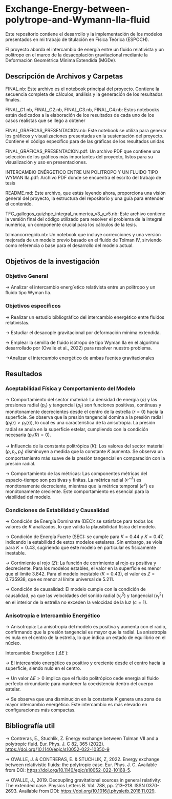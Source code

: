 # Exchange-Energy-between-polytrope-and-Wymann-IIa-fluid
Este repositorio contiene el desarrollo y la implementación de los modelos presentados en mi trabajo de titulación en Física Teórica (ESPOCH).

El proyecto aborda el intercambio de energía entre un fluido relativista y un politropo en el marco de la desacoplación gravitacional mediante la Deformación Geométrica Mínima Extendida (MGDe).

##  Descripción de Archivos y Carpetas
FINAL.nb: Este archivo es el notebook principal del proyecto. Contiene la secuencia completa de cálculos, análisis y la generación de los resultados finales.

FINAL_C1.nb, FINAL_C2.nb, FINAL_C3.nb, FINAL_C4.nb: Estos notebooks están dedicados a la elaboración de los resultados de cada uno de los casos realistas que se llego a obtener

FINAL_GRÁFICAS_PRESENTACION.nb: Este notebook se utiliza para generar los gráficos y visualizaciones presentadas en la sustentación del proyecto. Contiene el código específico para de las gráficas de los resultados unidas


FINAL_GRÁFICAS_PRESENTACION.pdf: Un archivo PDF que contiene una selección de los gráficos más importantes del proyecto, listos para su visualización y uso en presentaciones.

INTERCAMBIO ENÉRGETICO ENTRE UN POLITROPO Y UN FLUIDO TIPO WYMAN IIa.pdf: Archivo PDF donde se encuentra el escrito del trabajo de tesis

README.md: Este archivo, que estás leyendo ahora, proporciona una visión general del proyecto, la estructura del repositorio y una guía para entender el contenido.

TFG_gallegos_quizhpe_integral_numerica_v3_y_v5.nb: Este archivo contiene la versión final del código utilizado para resolver el problema de la integral numérica, un componente crucial para los cálculos de la tesis.

tolmancorregido.nb: Un notebook que incluye correcciones y una versión mejorada de un modelo previo basado en el fluido de Tolman IV, sirviendo como referencia o base para el desarrollo del modelo actual.

## Objetivos de la investigación
### Objetivo General
-> Analizar el intercambio energ´etico relativista entre un politropo y un fluido tipo Wyman
IIa.

### Objetivos específicos
-> Realizar un estudio bibliográfico del intercambio energético entre fluidos relativistas.

-> Estudiar el desacople gravitacional por deformación mínima extendida.

-> Emplear la semilla de fluido isótropo de tipo Wyman IIa en el algoritmo desarrollado por
(Ovalle et al., 2022) para resolver nuestro problema.

->Analizar el intercambio energético de ambas fuentes gravitacionales

## Resultados
### Aceptabilidad Física y Comportamiento del Modelo

-> Comportamiento del sector material: La densidad de energía ($\rho$) y las presiones radial ($p_r$) y tangencial ($p_t$) son funciones positivas, continuas y monótonamente decrecientes desde el centro de la estrella ($r=0$) hacia la superficie. Se observa que la presión tangencial domina a la presión radial ($p_t(r)>p_r(r)$), lo cual es una característica de la anisotropía. La presión radial se anula en la superficie estelar, cumpliendo con la condición necesaria ($p_r(R) = 0$).

-> Influencia de la constante politrópica ($K$): Los valores del sector material ($\rho, p_r, p_t$) disminuyen a medida que la constante $K$ aumenta. Se observa un comportamiento más suave de la presión tangencial en comparación con la presión radial.

-> Comportamiento de las métricas: Las componentes métricas del espacio-tiempo son positivas y finitas. La métrica radial ($e^{-\lambda}$) es monótonamente decreciente, mientras que la métrica temporal ($e^{\nu}$) es monótonamente creciente. Este comportamiento es esencial para la viabilidad del modelo.

### Condiciones de Estabilidad y Causalidad

-> Condición de Energía Dominante (DEC): se satisface para todos los valores de $K$ analizados, lo que valida la plausibilidad física del modelo.

-> Condición de Energía Fuerte (SEC): se cumple para $K = 0.44$ y $K = 0.47$, indicando la estabilidad de estos modelos estelares. Sin embargo, se viola para $K = 0.43$, sugiriendo que este modelo en particular es físicamente inestable.

-> Corrimiento al rojo ($Z$): La función de corrimiento al rojo es positiva y decreciente. Para los modelos estables, el valor en la superficie es menor que el límite $3.842$. Para el modelo inestable ($K=0.43$), el valor es $Z=0.735938$, que es menor al límite universal de $5.211$.

-> Condición de causalidad: El modelo cumple con la condición de causalidad, ya que las velocidades del sonido radial ($v_r^2$) y tangencial ($v_t^2$) en el interior de la estrella no exceden la velocidad de la luz ($c=1$).

### Anisotropía e Intercambio Energético
-> Anisotropía: La anisotropía del modelo es positiva y aumenta con el radio, confirmando que la presión tangencial es mayor que la radial. La anisotropía es nula en el centro de la estrella, lo que indica un estado de equilibrio en el núcleo.

Intercambio Energético ( $\Delta E$ ):

-> El intercambio energético es positivo y creciente desde el centro hacia la superficie, siendo nulo en el centro.

-> Un valor $\Delta E > 0$ implica que el fluido politrópico cede energía al fluido perfecto circundante para mantener la coexistencia dentro del cuerpo estelar.

-> Se observa que una disminución en la constante $K$ genera una zona de mayor intercambio energético. Este intercambio es más elevado en configuraciones más compactas.

## Bibliografía util
-> Contreras, E., Stuchlik, Z. Energy exchange between Tolman VII and a polytropic fluid. Eur. Phys. J. C 82, 365 (2022). https://doi.org/10.1140/epjc/s10052-022-10350-9

-> OVALLE, J. & CONTRERAS, E. & STUCHLIK, Z, 2022. Energy exchange between relativistic
fluids: the polytropic case. Eur. Phys. J. C. Available from DOI: https://doi.org/10.1140/epjc/s10052-022-10168-5.



-> OVALLE, J., 2019. Decoupling gravitational sources in general relativity: The extended case.
Physics Letters B. Vol. 788, pp. 213–218. ISSN 0370-2693. Available from DOI: https://doi.org/10.1016/j.physletb.2018.11.029.





